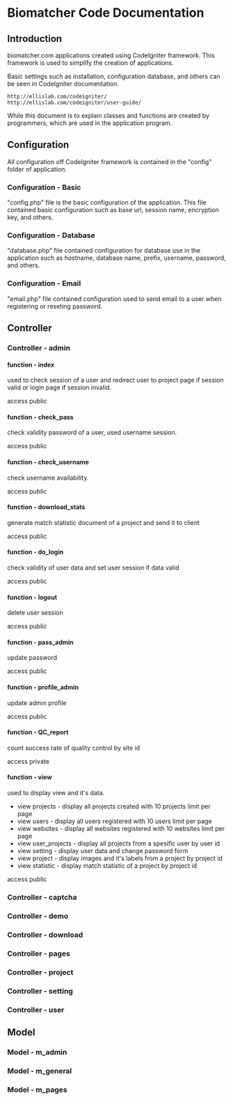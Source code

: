 # Biomatcher Code Documentation
## Introduction

biomatcher.com applications created using CodeIgniter framework. This framework is used to simplify the creation of applications.

Basic settings such as installation, configuration database, and others can be seen in CodeIgniter documentation.

	http://ellislab.com/codeigniter/
	http://ellislab.com/codeigniter/user-guide/

While this document is to explain classes and functions are created by programmers, which are used in the application program.

## Configuration

All configuration off CodeIgniter framework is contained in the "config" folder of application. 

### Configuration - Basic

"config.php" file is the basic configuration of the application. This file contained basic configuration such as base url, session name, encryption key, and others.

### Configuration - Database

"database.php" file contained configuration for database use in the application such as hostname, database name, prefix, username, password, and others.

### Configuration - Email

"email.php" file contained configuration used to send email to a user when registering or reseting password.

## Controller

### Controller - admin

#### function - index
	
used to check session of a user and redirect user to project page if session valid or login page if session invalid.
	
access public

#### function - check_pass

check validity password of a user, used username session.

access public

#### function - check_username

check username availability.

access public

#### function - download_stats

generate match statistic document of a project and send it to client

access public

#### function - do_login

check validity of user data and set user session if data valid

access public

#### function - logout

delete user session

access public

#### function - pass_admin

update password

access public

#### function - profile_admin

update admin profile

access public

#### function - QC_report

count success rate of quality control by site id

access private

#### function - view

used to display view and it's data.
- view projects - display all projects created with 10 projects limit per page
- view users - display all users registered with 10 users limit per page
- view websites - display all websites registered with 10 websites limit per page
- view user_projects - display all projects from a spesific user by user id
- view setting - display user data and change password form
- view project - display images and it's labels from a project by project id
- view statistic - display match statistic of a project by project id

access public

### Controller - captcha
### Controller - demo
### Controller - download
### Controller - pages
### Controller - project
### Controller - setting
### Controller - user

## Model

### Model - m_admin
### Model - m_general
### Model - m_pages
